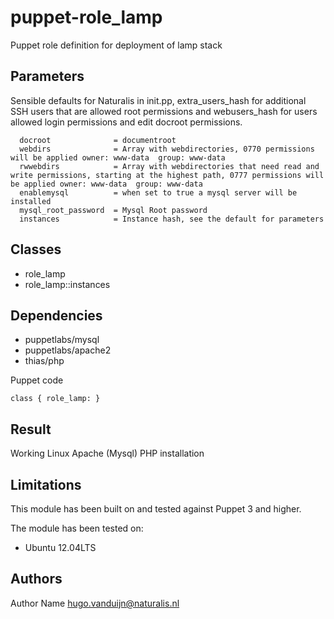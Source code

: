 puppet-role_lamp
===================

Puppet role definition for deployment of lamp stack

Parameters
-------------
Sensible defaults for Naturalis in init.pp, extra_users_hash for additional SSH users that are allowed root permissions and webusers_hash for users allowed login permissions and edit docroot permissions.  

```
  docroot              = documentroot
  webdirs              = Array with webdirectories, 0770 permissions will be applied owner: www-data  group: www-data
  rwwebdirs            = Array with webdirectories that need read and write permissions, starting at the highest path, 0777 permissions will be applied owner: www-data  group: www-data
  enablemysql          = when set to true a mysql server will be installed
  mysql_root_password  = Mysql Root password
  instances            = Instance hash, see the default for parameters
```


Classes
-------------
- role_lamp
- role_lamp::instances


Dependencies
-------------
- puppetlabs/mysql
- puppetlabs/apache2
- thias/php


Puppet code
```
class { role_lamp: }
```
Result
-------------
Working Linux Apache (Mysql) PHP installation


Limitations
-------------
This module has been built on and tested against Puppet 3 and higher.


The module has been tested on:
- Ubuntu 12.04LTS


Authors
-------------
Author Name <hugo.vanduijn@naturalis.nl>

